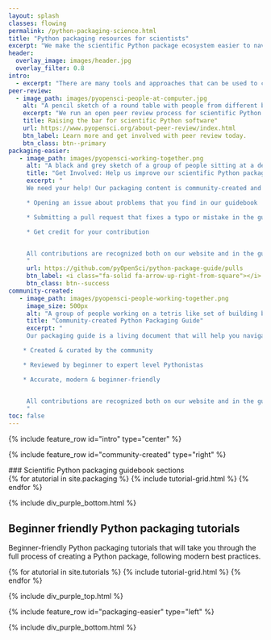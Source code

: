 ```yaml
---
layout: splash
classes: flowing
permalink: /python-packaging-science.html
title: "Python packaging resources for scientists"
excerpt: "We make the scientific Python package ecosystem easier to navigate through peer review and packaging resources."
header:
  overlay_image: images/header.jpg
  overlay_filter: 0.8
intro:
  - excerpt: "There are many tools and approaches that can be used to create a Python package. We build resources that help you both understand the tool ecosystem and also learn how to create a Python package using modern best practices."
peer-review:
  - image_path: images/pyopensci-people-at-computer.jpg
    alt: "A pencil sketch of a round table with people from different backgrounds sitting around it, working on laptops and also writing together."
    excerpt: "We run an open peer review process for scientific Python software. Peer review helps maintainers improve the quality, usability and long-term maintainability of scientific software."
    title: Raising the bar for scientific Python software"
    url: https://www.pyopensci.org/about-peer-review/index.html
    btn_label: Learn more and get involved with peer review today.
    btn_class: btn--primary
packaging-easier:
   - image_path: images/pyopensci-working-together.png
     alt: "A black and grey sketch of a group of people sitting at a desk in front of a monitor smiling."
     title: "Get Involved: Help us improve our scientific Python packaging resources"
     excerpt: "
     We need your help! Our packaging content is community-created and reviewed through an open review process on GitHub. The more feedback that we get, the more useful our resources are to the community. Get involved by:

     * Opening an issue about problems that you find in our guidebook

     * Submitting a pull request that fixes a typo or mistake in the guide.

     * Get credit for your contribution


     All contributions are recognized both on our website and in the guidebook's citation.
     "
     url: https://github.com/pyOpenSci/python-package-guide/pulls
     btn_label: <i class="fa-solid fa-arrow-up-right-from-square"></i> See what we're working on now
     btn_class: btn--success
community-created:
   - image_path: images/pyopensci-people-working-together.png
     image_size: 500px
     alt: "A group of people working on a tetris like set of building blocks, trying to stack the blocks together. "
     title: "Community-created Python Packaging Guide"
     excerpt: "
     Our packaging guide is a living document that will help you navigate the Python packaging ecosystem and learn about modern Python packaging best practices.

    * Created & curated by the community

    * Reviewed by beginner to expert level Pythonistas

    * Accurate, modern & beginner-friendly


     All contributions are recognized both on our website and in the guidebook's citation.
     "
toc: false
---
```


{% include feature_row id="intro" type="center" %}

<div class="pyos-section purple">
<div class="content" markdown="1">

{% include feature_row id="community-created" type="right" %}

<div class="subsection" markdown="1">
### Scientific Python packaging guidebook sections

<div class="tutorial__container">
{% for atutorial in site.packaging %}
  {% include tutorial-grid.html  %}
{% endfor %}
</div>

</div>
<div class="clearfix"></div>

</div>
</div>

{% include div_purple_bottom.html  %}

<div class="pyos-section">
<div class="content" markdown="1">

## Beginner friendly Python packaging tutorials

Beginner-friendly Python packaging tutorials that will take you through
the full process of creating a Python package, following modern best
practices.

<div class="tutorial__container">
{% for atutorial in site.tutorials %}
  {% include tutorial-grid.html  %}
{% endfor %}
</div>

<div class="clearfix"></div>

</div>
</div>

{% include div_purple_top.html  %}

<div class="pyos-section purple" markdown="1">
<div class="content" markdown="1">
{% include feature_row id="packaging-easier" type="left" %}

</div>
</div>


{% include div_purple_bottom.html  %}
